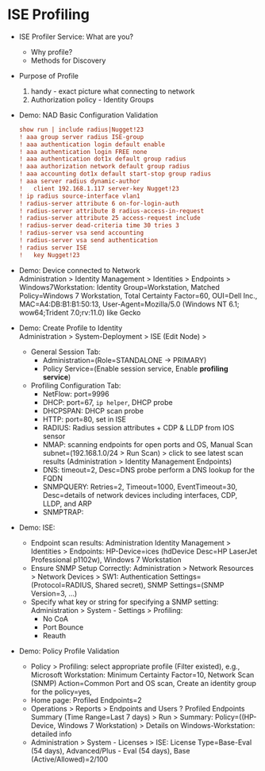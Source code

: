 # ISE Profiling

+ ISE Profiler Service: What are you?
    + Why profile?
    + Methods for Discovery

+ Purpose of Profile
    1. handy - exact picture what connecting to network
    2. Authorization policy - Identity Groups

+ Demo: NAD Basic Configuration Validation
    ```cfg
    show run | include radius|Nugget!23
    ! aaa group server radius ISE-group
    ! aaa authentication login default enable
    ! aaa authentication login FREE none
    ! aaa authentication dot1x default group radius
    ! aaa authorization network default group radius
    ! aaa accounting dot1x default start-stop group radius
    ! aaa server radius dynamic-author
    !   client 192.168.1.117 server-key Nugget!23
    ! ip radius source-interface vlan1
    ! radius-server attribute 6 on-for-login-auth
    ! radius-server attribute 8 radius-access-in-request
    ! radius-server attribute 25 access-request include
    ! radius-server dead-criteria time 30 tries 3
    ! radius-server vsa send accounting
    ! radius-server vsa send authentication
    ! radius server ISE
    !   key Nugget!23
    ```

+ Demo: Device connected to Network <br/>
    Administration > Identity Management > Identities > Endpoints > Windows7Workstation: Identity Group=Workstation, Matched Policy=Windows 7 Workstation, Total Certainty Factor=60, OUI=Dell Inc., MAC=A4:DB:B1:B1:50:13, User-Agent=Mozilla/5.0 (Windows NT 6.1; wow64;Trident 7.0;rv:11.0) like Gecko

+ Demo: Create Profile to Identity <br/>
    Administration > System-Deployment > ISE (Edit Node) >
    + General Session Tab: 
        + Administration=(Role=STANDALONE -> PRIMARY)
        + Policy Service=(Enable session service, Enable __profiling service__)
    + Profiling Configuration Tab:
        + NetFlow: port=9996
        + DHCP: port=67, `ip helper`, DHCP probe
        + DHCPSPAN: DHCP scan probe
        + HTTP: port=80, set in ISE
        + RADIUS: Radius session attributes + CDP & LLDP from IOS sensor
        + NMAP: scanning endpoints for open ports and OS, Manual Scan subnet=(192.168.1.0/24 > Run Scan) > click to see latest scan results (Administration > Identity Management Endpoints)
        + DNS: timeout=2, Desc=DNS probe perform a DNS lookup for the FQDN
        + SNMPQUERY: Retries=2, Timeout=1000, EventTimeout=30, Desc=details of network devices including interfaces, CDP, LLDP, and ARP
        + SNMPTRAP: 

+ Demo: ISE:
    + Endpoint scan results: Administration Identity Management > Identities > Endpoints: HP-Device=ices (hdDevice Desc=HP LaserJet Professional p1102w), Windows 7 Workstation
    + Ensure SNMP Setup Correctly: Administration > Network Resources > Network Devices > SW1: Authentication Settings=(Protocol=RADIUS, Shared secret), SNMP Settings=(SNMP Version=3, ...)
    + Specify what key or string for specifying a SNMP setting: Administration > System - Settings > Profiling:
        + No CoA
        + Port Bounce
        + Reauth
    
+ Demo: Policy Profile Validation
    + Policy > Profiling: select appropriate profile (Filter existed), e.g., Microsoft Workstation: Minimum Certainty Factor=10, Network Scan (SNMP) Action=Common Port and OS scan, Create an identity group for the policy=yes, 
    + Home page: Profiled Endpoints=2
    + Operations > Reports > Endpoints and Users ? Profiled Endpoints Summary (Time Range=Last 7 days) > Run > Summary: Policy=((HP-Device, Windows 7 Workstation) > Details on Windows-Workstation: detailed info
    + Administration > System - Licenses > ISE: License Type=Base-Eval (54 days), Advanced/Plus - Eval (54 days), Base (Active/Allowed)=2/100



